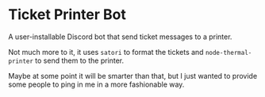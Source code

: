 # Ticket Printer Bot

A user-installable Discord bot that send ticket messages to a printer.

Not much more to it, it uses `satori` to format the tickets and `node-thermal-printer` to send them to the printer.

Maybe at some point it will be smarter than that, but I just wanted to provide some people to ping in me in a more fashionable way.
